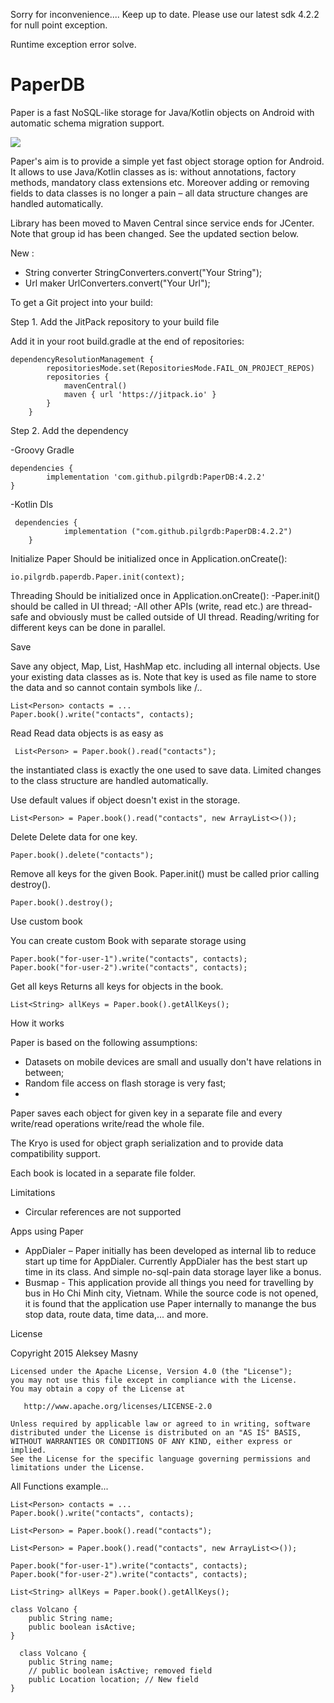 Sorry for inconvenience....
Keep up to date.
Please use our latest sdk 4.2.2 for null point exception.

Runtime exception error solve.

# PaperDB
Paper is a fast NoSQL-like storage for Java/Kotlin objects on Android with automatic schema migration support.

[![](https://jitpack.io/v/pilgrdb/PaperDB.svg)](https://jitpack.io/#pilgrdb/PaperDB)


Paper's aim is to provide a simple yet fast object storage option for Android. It allows to use Java/Kotlin classes as is: without annotations, factory methods, mandatory class extensions etc. Moreover adding or removing fields to data classes is no longer a pain – all data structure changes are handled automatically.

Library has been moved to Maven Central since service ends for JCenter. Note that group id has been changed. See the updated section below.


New :
- String converter
	StringConverters.convert("Your String");
- Url maker
        UrlConverters.convert("Your Url");

To get a Git project into your build:

Step 1. Add the JitPack repository to your build file

Add it in your root build.gradle at the end of repositories:

	dependencyResolutionManagement {
			repositoriesMode.set(RepositoriesMode.FAIL_ON_PROJECT_REPOS)
			repositories {
				mavenCentral()
				maven { url 'https://jitpack.io' }
			}
		}

 Step 2. Add the dependency

  -Groovy Gradle
  
 	dependencies {
	        implementation 'com.github.pilgrdb:PaperDB:4.2.2'
	}

 -Kotlin Dls
 
	 dependencies {
		        implementation ("com.github.pilgrdb:PaperDB:4.2.2")
		}

Initialize Paper
Should be initialized once in Application.onCreate():

	io.pilgrdb.paperdb.Paper.init(context);

Threading
Should be initialized once in Application.onCreate():
-Paper.init() should be called in UI thread;
-All other APIs (write, read etc.) are thread-safe and obviously must be called outside of UI thread. Reading/writing for different keys can be done in parallel.


Save

Save any object, Map, List, HashMap etc. including all internal objects. Use your existing data classes as is. Note that key is used as file name to store the data and so cannot contain symbols like /..

	List<Person> contacts = ...
	Paper.book().write("contacts", contacts);

 Read
 Read data objects is as easy as
 
	 List<Person> = Paper.book().read("contacts");

the instantiated class is exactly the one used to save data. Limited changes to the class structure are handled automatically.

Use default values if object doesn't exist in the storage.

	List<Person> = Paper.book().read("contacts", new ArrayList<>());

 Delete
 Delete data for one key.

	Paper.book().delete("contacts");

Remove all keys for the given Book. Paper.init() must be called prior calling destroy().

	Paper.book().destroy();

 Use custom book

You can create custom Book with separate storage using

	Paper.book("for-user-1").write("contacts", contacts);
	Paper.book("for-user-2").write("contacts", contacts);

 Get all keys
Returns all keys for objects in the book.

	List<String> allKeys = Paper.book().getAllKeys();

How it works

Paper is based on the following assumptions:

- Datasets on mobile devices are small and usually don't have relations in between;
- Random file access on flash storage is very fast;
- 
Paper saves each object for given key in a separate file and every write/read operations write/read the whole file.

The Kryo is used for object graph serialization and to provide data compatibility support.

Each book is located in a separate file folder.


Limitations
- Circular references are not supported

Apps using Paper
- AppDialer – Paper initially has been developed as internal lib to reduce start up time for AppDialer. Currently AppDialer has the best start up time in its class. And simple no-sql-pain data storage layer like a bonus.
- Busmap - This application provide all things you need for travelling by bus in Ho Chi Minh city, Vietnam. While the source code is not opened, it is found that the application use Paper internally to manange the bus stop data, route data, time data,... and more.

License

Copyright 2015 Aleksey Masny

	Licensed under the Apache License, Version 4.0 (the "License");
	you may not use this file except in compliance with the License.
	You may obtain a copy of the License at
	
	   http://www.apache.org/licenses/LICENSE-2.0
	
	Unless required by applicable law or agreed to in writing, software
	distributed under the License is distributed on an "AS IS" BASIS,
	WITHOUT WARRANTIES OR CONDITIONS OF ANY KIND, either express or implied.
	See the License for the specific language governing permissions and
	limitations under the License.


All Functions example...

	List<Person> contacts = ...
	Paper.book().write("contacts", contacts);

	List<Person> = Paper.book().read("contacts");

	List<Person> = Paper.book().read("contacts", new ArrayList<>());

	Paper.book("for-user-1").write("contacts", contacts);
	Paper.book("for-user-2").write("contacts", contacts);

	List<String> allKeys = Paper.book().getAllKeys();

	class Volcano {
	    public String name;
	    public boolean isActive;
	}

	  class Volcano {
	    public String name;
	    // public boolean isActive; removed field
	    public Location location; // New field
	}
